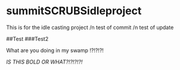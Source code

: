# summitSCRUBSidleproject
This is for the idle casting project /n
test of commit /n
test of update

##Test
###Test2

What
are
you
doing
in
my
swamp
!?!?!?!


*IS THIS BOLD OR WHAT?!?!?!?!*
